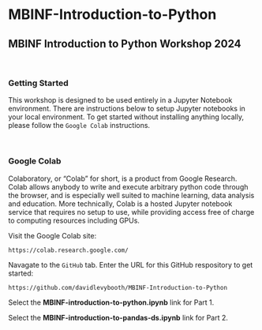 # MBINF-Introduction-to-Python

## MBINF Introduction to Python Workshop 2024

</br>

### Getting Started

This workshop is designed to be used entirely in a Jupyter Notebook environment. There are instructions below to setup Jupyter notebooks in your local environment. To get started without installing anything locally, please follow the `Google Colab` instructions. 

</br>

### Google Colab

Colaboratory, or “Colab” for short, is a product from Google Research. Colab allows anybody to write and execute arbitrary python code through the browser, and is especially well suited to machine learning, data analysis and education. More technically, Colab is a hosted Jupyter notebook service that requires no setup to use, while providing access free of charge to computing resources including GPUs.

Visit the Google Colab site:

```
https://colab.research.google.com/ 
```

Navagate to the `GitHub` tab. Enter the URL for this GitHub respository to get started: 

```
https://github.com/davidlevybooth/MBINF-Introduction-to-Python
```

Select the **MBINF-introduction-to-python.ipynb** link for Part 1. 

Select the **MBINF-introduction-to-pandas-ds.ipynb** link for Part 2. 
